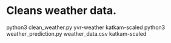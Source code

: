 # Cleans weather data.
python3 clean_weather.py yvr-weather katkam-scaled
python3 weather_prediction.py weather_data.csv katkam-scaled